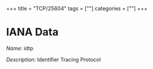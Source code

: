 +++
title = "TCP/25604"
tags = [""]
categories = [""]
+++

# IANA Data

_Name:_ idtp

_Description:_ Identifier Tracing Protocol

